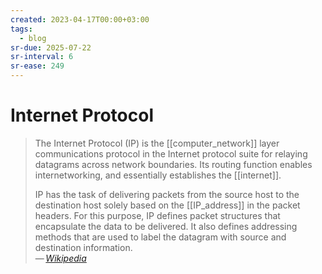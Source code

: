 ```yaml
---
created: 2023-04-17T00:00+03:00
tags:
  - blog
sr-due: 2025-07-22
sr-interval: 6
sr-ease: 249
---
```


# Internet Protocol

> The Internet Protocol (IP) is the [[computer_network]] layer communications
> protocol in the Internet protocol suite for relaying datagrams across network
> boundaries. Its routing function enables internetworking, and essentially
> establishes the [[internet]].
>
> IP has the task of delivering packets from the source host to the destination
> host solely based on the [[IP_address]] in the packet headers. For this
> purpose, IP defines packet structures that encapsulate the data to be
> delivered. It also defines addressing methods that are used to label the
> datagram with source and destination information.\
> — <cite>[Wikipedia](https://en.wikipedia.org/wiki/Internet_Protocol)</cite>
